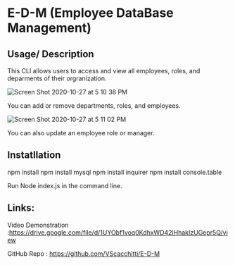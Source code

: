 # E-D-M (Employee DataBase Management)

## Usage/ Description

This CLI allows users to access and view all employees, roles, and deparments of their orgranization. 

![Screen Shot 2020-10-27 at 5 10 38 PM](https://user-images.githubusercontent.com/67161794/97362451-6cc5a880-1877-11eb-8967-aa1e69111a27.png)

You can add  or remove departments, roles, and employees.

![Screen Shot 2020-10-27 at 5 11 02 PM](https://user-images.githubusercontent.com/67161794/97362504-7f3fe200-1877-11eb-84da-8c78cc58f742.png)

You can also update an employee role or manager.

## Instatllation
npm install
npm install mysql
npm install inquirer
npm install console.table

Run Node index.js in the command line.

## Links:

Video Demonstration :https://drive.google.com/file/d/1UYObf1voq0KdhxWD42lHhakIzUGepr5Q/view

GitHub Repo : https://github.com/VScacchitti/E-D-M
